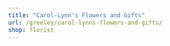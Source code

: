 ```yaml
---
title: "Carol-Lynn's Flowers and Gifts"
url: /greeley/carol-lynns-flowers-and-gifts/
shop: florist
---
```


